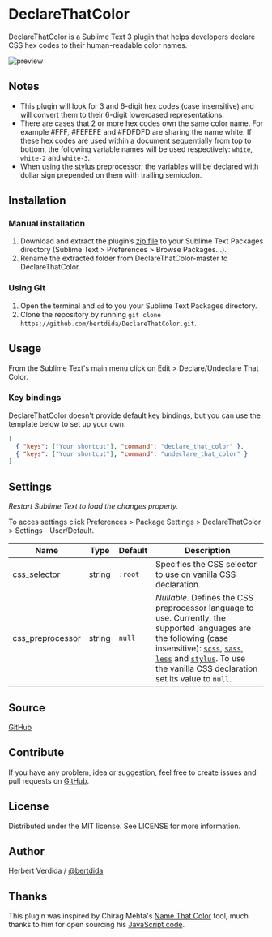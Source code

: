 # DeclareThatColor

DeclareThatColor is a Sublime Text 3 plugin that helps developers declare CSS hex codes to their human-readable color names.

![preview](https://github.com/bertdida/DeclareThatColor/blob/master/img/preview.gif?raw=true)

## Notes

- This plugin will look for 3 and 6-digit hex codes (case insensitive) and will convert them to their 6-digit lowercased representations.
- There are cases that 2 or more hex codes own the same color name. For example #FFF, #FEFEFE and #FDFDFD are sharing the name white. If these hex codes are used within a document sequentially from top to bottom, the following variable names will be used respectively: `white`, `white-2` and `white-3`.
- When using the [stylus](http://stylus-lang.com/) preprocessor, the variables will be declared with dollar sign prepended on them with trailing semicolon.

## Installation

### Manual installation

1. Download and extract the plugin’s [zip file](https://github.com/bertdida/DeclareThatColor/archive/master.zip) to your Sublime Text Packages directory (Sublime Text > Preferences > Browse Packages...).
2. Rename the extracted folder from DeclareThatColor-master to DeclareThatColor.

### Using Git

1. Open the terminal and `cd` to you your Sublime Text Packages directory.
2. Clone the repository by running `git clone https://github.com/bertdida/DeclareThatColor.git`.

## Usage

From the Sublime Text's main menu click on Edit > Declare/Undeclare That Color.

### Key bindings

DeclareThatColor doesn't provide default key bindings, but you can use the template below to set up your own.

```json
[
  { "keys": ["Your shortcut"], "command": "declare_that_color" },
  { "keys": ["Your shortcut"], "command": "undeclare_that_color" }
]
```

## Settings

_Restart Sublime Text to load the changes properly._

To acces settings click Preferences > Package Settings > DeclareThatColor > Settings - User/Default.

| Name             | Type   | Default | Description                                                                                                                                                                                                                                                                                                                               |
| ---------------- | ------ | ------- | ----------------------------------------------------------------------------------------------------------------------------------------------------------------------------------------------------------------------------------------------------------------------------------------------------------------------------------------- |
| css_selector     | string | `:root` | Specifies the CSS selector to use on vanilla CSS declaration.                                                                                                                                                                                                                                                                             |
| css_preprocessor | string | `null`  | _Nullable._ Defines the CSS preprocessor language to use. Currently, the supported languages are the following (case insensitive): [`scss`](https://sass-lang.com/), [`sass`](https://sass-lang.com/), [`less`](http://lesscss.org/) and [`stylus`](http://stylus-lang.com/). To use the vanilla CSS declaration set its value to `null`. |

## Source

[GitHub](https://github.com/bertdida/DeclareThatColor)

## Contribute

If you have any problem, idea or suggestion, feel free to create issues and pull requests on [GitHub](https://github.com/bertdida/DeclareThatColor).

## License

Distributed under the MIT license. See LICENSE for more information.

## Author

Herbert Verdida / [@bertdida](https://twitter.com/bertdida)

## Thanks

This plugin was inspired by Chirag Mehta's [Name That Color](http://chir.ag/projects/name-that-color/) tool, much thanks to him for open sourcing his [JavaScript code](http://chir.ag/projects/ntc/ntc.js).

